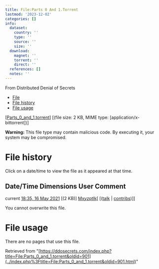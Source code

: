 ```yaml
---
title: File:Parts 0 And 1.Torrent
lastmod: '2023-12-02'
categories: []
info:
  dataset:
    country: ''
    type: ''
    source: ''
    size: ''
  download:
    magnet: ''
    torrent: ''
    direct: ''
  references: []
  notes: ''
---
```




From Distributed Denial of Secrets

- [File](./File:Parts_0_and_1.torrent.html#file)
- [File history](./File:Parts_0_and_1.torrent.html#filehistory)
- [File usage](./File:Parts_0_and_1.torrent.html#filelinks)

[[Parts_0_and_1.torrent](../images/3/32/Parts_0_and_1.torrent "Parts 0 and 1.torrent")]
‎[(file size: 2 KB, MIME type:
[application/x-bittorrent])]

**Warning:** This file type may contain malicious code. By executing it,
your system may be compromised.

# File history

Click on a date/time to view the file as it appeared at that time.

Date/Time Dimensions User Comment
---
current [18:35, 16 May 2021](../images/3/32/Parts_0_and_1.torrent) [(2 KB)] [Mxyzptlk](../index.php%3Ftitle=User:Mxyzptlk&action=edit&redlink=1.html "User:Mxyzptlk (page does not exist)")[ [([talk](../index.php%3Ftitle=User_talk:Mxyzptlk&action=edit&redlink=1.html "User talk:Mxyzptlk (page does not exist)") | [contribs](./Special:Contributions/Mxyzptlk.html "Special:Contributions/Mxyzptlk"))]]

You cannot overwrite this file.

# File usage

There are no pages that use this file.

Retrieved from
"[https://ddosecrets.com/index.php?title=File:Parts_0_and_1.torrent&oldid=901](../index.php%3Ftitle=File:Parts_0_and_1.torrent&oldid=901.html)"

